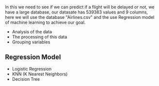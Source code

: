 In this we need to see if we can predict if a flight will be delayed or not, we have a large database, our datasate has 539383 values and 9 columns, here we will use the database "Airlines.csv" and the use Regression model of machine learning to achieve our goal.
- Analysis of the data
- The processing of this data
- Grouping variables



## Regression Model
- Logistic Regression
- KNN (K Nearest Neighbors)
- Decision Tree
